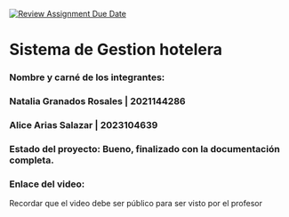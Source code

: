 [![Review Assignment Due Date](https://classroom.github.com/assets/deadline-readme-button-22041afd0340ce965d47ae6ef1cefeee28c7c493a6346c4f15d667ab976d596c.svg)](https://classroom.github.com/a/XZuzEI0a)
# Sistema de Gestion hotelera
### Nombre y carné de los integrantes: 
### Natalia Granados Rosales  |  2021144286
### Alice Arias Salazar  |  2023104639

### Estado del proyecto: Bueno, finalizado con la documentación completa.
### Enlace del video:
Recordar que el video debe ser público para ser visto por el profesor
